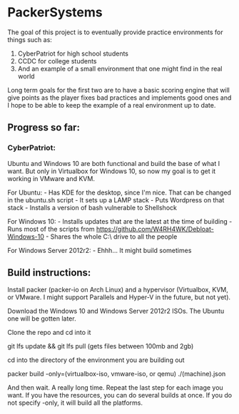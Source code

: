 # PackerSystems

The goal of this project is to eventually provide practice environments for things such as:

1. CyberPatriot for high school students
2. CCDC for college students
3. And an example of a small environment that one might find in the real world

Long term goals for the first two are to have a basic scoring engine that will give points as the player fixes bad practices and implements good ones
and I hope to be able to keep the example of a real environment up to date.

## Progress so far:

### CyberPatriot:

Ubuntu and Windows 10 are both functional and build the base of what I want. But only in Virtualbox for Windows 10, so now my goal is to get it working in VMware and KVM.

For Ubuntu:
    - Has KDE for the desktop, since I'm nice. That can be changed in the ubuntu.sh script
    - It sets up a LAMP stack
    - Puts Wordpress on that stack
    - Installs a version of bash vulnerable to Shellshock

For Windows 10:
    - Installs updates that are the latest at the time of building
    - Runs most of the scripts from https://github.com/W4RH4WK/Debloat-Windows-10
    - Shares the whole C:\ drive to all the people

For Windows Server 2012r2:
    - Ehhh... It might build sometimes

## Build instructions:

Install packer (packer-io on Arch Linux) and a hypervisor (Virtualbox, KVM, or VMware. I might support Parallels and Hyper-V in the future, but not yet).

Download the Windows 10 and Windows Server 2012r2 ISOs. The Ubuntu one will be gotten later.

Clone the repo and cd into it

git lfs update && git lfs pull (gets files between 100mb and 2gb)

cd into the directory of the environment you are building out

packer build -only=(virtualbox-iso, vmware-iso, or qemu) ./(machine).json

And then wait. A really long time. Repeat the last step for each image you want. If you have the resources, you can do several builds at once. If you do not specify -only, it will build all the platforms.